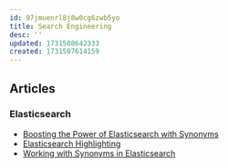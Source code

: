 ```yaml
---
id: 97jmuenrl8j8w0cg6zwb5yo
title: Search Engineering
desc: ''
updated: 1731508642333
created: 1731507614159
---
```


## Articles

### Elasticsearch

- [Boosting the Power of Elasticsearch with Synonyms](https://www.elastic.co/blog/boosting-the-power-of-elasticsearch-with-synonyms)
- [Elasticsearch Highlighting](https://www.elastic.co/guide/en/elasticsearch/reference/current/highlighting.html)
- [Working with Synonyms in Elasticsearch](https://medium.com/@andre.luiz1987/working-with-synonyms-elasticsearch-bb9c8b6bd273)
